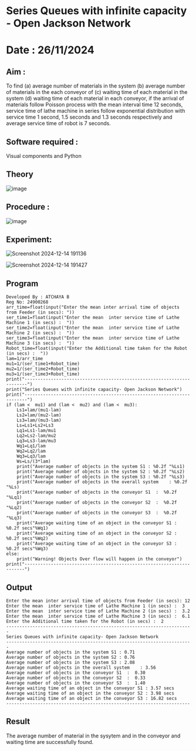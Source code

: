 # Series Queues with infinite capacity - Open Jackson Network
# Date : 26/11/2024
## Aim :
To find (a) average number of materials in the system (b) average number of materials in the each conveyor of (c) waiting time of each material in the system (d) waiting time of each material in each conveyor, if the arrival  of materials follow Poisson process with the mean interval time 12 seconds, service time of  lathe machine in series follow exponential distribution  with service time  1 second, 1.5 seconds and 1.3 seconds respectively and average service time of robot is 7 seconds.

## Software required :
Visual components and Python

## Theory

![image](https://user-images.githubusercontent.com/103921593/203239736-7b81f599-71a8-4ae7-b63e-5d98acd9ea54.png)


## Procedure :

![image](https://user-images.githubusercontent.com/103921593/203239789-bc870dce-6727-487b-a0e2-4fc3f5114889.png)


## Experiment:
![Screenshot 2024-12-14 191136](https://github.com/user-attachments/assets/1c8c93d2-e3e4-4b84-ada4-ff23ea06f72e)

![Screenshot 2024-12-14 191427](https://github.com/user-attachments/assets/c45e7902-ab2e-48eb-a2ca-158798374b88)

## Program
```
Developed By : ATCHAYA B
Reg No: 24900268
arr_time=float(input("Enter the mean inter arrival time of objects from Feeder (in secs): "))
ser_time1=float(input("Enter the mean  inter service time of Lathe Machine 1 (in secs) :  "))
ser_time2=float(input("Enter the mean  inter service time of Lathe Machine 2 (in secs) :  "))
ser_time3=float(input("Enter the mean  inter service time of Lathe Machine 3 (in secs) :  "))
Robot_time=float(input("Enter the Additional time taken for the Robot (in secs) :  "))
lam=1/arr_time
mu1=1/(ser_time1+Robot_time)
mu2=1/(ser_time2+Robot_time)
mu3=1/(ser_time3+Robot_time)
print("-----------------------------------------------------------------------")
print("Series Queues with infinite capacity- Open Jackson Network")
print("-----------------------------------------------------------------------")
if (lam <  mu1) and (lam <  mu2) and (lam <  mu3):
    Ls1=lam/(mu1-lam)
    Ls2=lam/(mu2-lam)
    Ls3=lam/(mu3-lam)
    Ls=Ls1+Ls2+Ls3
    Lq1=Ls1-lam/mu1
    Lq2=Ls2-lam/mu2
    Lq3=Ls3-lam/mu3
    Wq1=Lq1/lam
    Wq2=Lq2/lam
    Wq3=Lq3/lam
    Ws=Ls/(3*lam)
    print("Average number of objects in the system S1 : %0.2f "%Ls1)
    print("Average number of objects in the system S2 : %0.2f "%Ls2)
    print("Average number of objects in the system S3 : %0.2f "%Ls3)
    print("Average number of objects in the overall system    : %0.2f "%Ls)
    print("Average number of objects in the conveyor S1  :  %0.2f "%Lq1)
    print("Average number of objects in the conveyor S2  :  %0.2f "%Lq2)
    print("Average number of objects in the conveyor S3  :  %0.2f "%Lq3)
    print("Average waiting time of an object in the conveyor S1 : %0.2f secs"%Wq1)
    print("Average waiting time of an object in the conveyor S2 : %0.2f secs"%Wq2)
    print("Average waiting time of an object in the conveyor S3 : %0.2f secs"%Wq3)
else:
    print("Warning! Objects Over flow will happen in the conveyor")
print("----------------------------------------------------------------------")
```

## Output
```
Enter the mean inter arrival time of objects from Feeder (in secs): 12
Enter the mean  inter service time of Lathe Machine 1 (in secs) :  3
Enter the mean  inter service time of Lathe Machine 2 (in secs) :  3.2
Enter the mean  inter service time of Lathe Machine 3 (in secs) :  6.1
Enter the Additional time taken for the Robot (in secs) :  2
-----------------------------------------------------------------------
Series Queues with infinite capacity- Open Jackson Network
-----------------------------------------------------------------------
Average number of objects in the system S1 : 0.71 
Average number of objects in the system S2 : 0.76 
Average number of objects in the system S3 : 2.08 
Average number of objects in the overall system    : 3.56 
Average number of objects in the conveyor S1  :  0.30 
Average number of objects in the conveyor S2  :  0.33 
Average number of objects in the conveyor S3  :  1.40 
Average waiting time of an object in the conveyor S1 : 3.57 secs
Average waiting time of an object in the conveyor S2 : 3.98 secs
Average waiting time of an object in the conveyor S3 : 16.82 secs
----------------------------------------------------------------------

```

## Result

The average number of material in the sysytem and in the conveyor and waiting time are successfully found.
